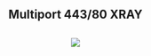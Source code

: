 <h2 align="center"> Multiport 443/80  XRAY</h1>

 <h2 align="center"><img src="https://img.shields.io/badge/AutoScript VPN By Etilssh 2.0-blue.svg"></h2>
